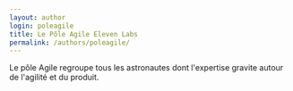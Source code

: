 ```yaml
---
layout: author
login: poleagile
title: Le Pôle Agile Eleven Labs
permalink: /authors/poleagile/
---
```

Le pôle Agile regroupe tous les astronautes dont l'expertise gravite autour de l'agilité et du produit. 
